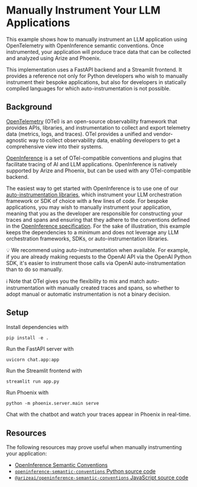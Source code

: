 # Manually Instrument Your LLM Applications

This example shows how to manually instrument an LLM application using OpenTelemetry with OpenInference semantic conventions. Once instrumented, your application will produce trace data that can be collected and analyzed using Arize and Phoenix.

This implementation uses a FastAPI backend and a Streamlit frontend. It provides a reference not only for Python developers who wish to manually instrument their bespoke applications, but also for developers in statically compiled languages for which auto-instrumentation is not possible.


## Background

[OpenTelemetry](https://opentelemetry.io/) (OTel) is an open-source observability framework that provides APIs, libraries, and instrumentation to collect and export telemetry data (metrics, logs, and traces). OTel provides a unified and vendor-agnostic way to collect observability data, enabling developers to get a comprehensive view into their systems.

[OpenInference](https://github.com/Arize-ai/openinference) is a set of OTel-compatible conventions and plugins that facilitate tracing of AI and LLM applications. OpenInference is natively supported by Arize and Phoenix, but can be used with any OTel-compatible backend.

The easiest way to get started with OpenInference is to use one of our [auto-instrumentation libraries](https://github.com/Arize-ai/openinference?tab=readme-ov-file#instrumentation), which instrument your LLM orchestration framework or SDK of choice with a few lines of code. For bespoke applications, you may wish to manually instrument your application, meaning that you as the developer are responsible for constructing your traces and spans and ensuring that they adhere to the conventions defined in the [OpenInference specification](https://github.com/Arize-ai/openinference/tree/main/spec). For the sake of illustration, this example keeps the dependencies to a minimum and does not leverage any LLM orchestration frameworks, SDKs, or auto-instrumentation libraries.

💡 We recommend using auto-instrumentation when available. For example, if you are already making requests to the OpenAI API via the OpenAI Python SDK, it's easier to instrument those calls via OpenAI auto-instrumentation than to do so manually.

ℹ️ Note that OTel gives you the flexibility to mix and match auto-instrumentation with manually created traces and spans, so whether to adopt manual or automatic instrumentation is not a binary decision.


## Setup

Install dependencies with

```python
pip install -e .
```

Run the FastAPI server with

```
uvicorn chat.app:app
```

Run the Streamlit frontend with

```
streamlit run app.py
```

Run Phoenix with

```
python -m phoenix.server.main serve
```

Chat with the chatbot and watch your traces appear in Phoenix in real-time.


## Resources

The following resources may prove useful when manually instrumenting your application:

- [OpenInference Semantic Conventions](https://github.com/Arize-ai/openinference/blob/main/spec/semantic_conventions.md)
- [`openinference-semantic-conventions` Python source code](https://github.com/Arize-ai/openinference/tree/main/python/openinference-semantic-conventions)
- [`@arizeai/openinference-semantic-conventions` JavaScript source code](https://github.com/Arize-ai/openinference/tree/main/js/packages/openinference-semantic-conventions)